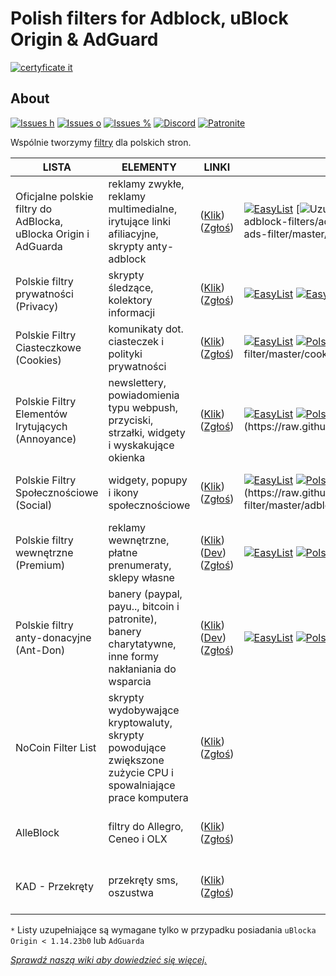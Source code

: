 
# Polish filters for Adblock, uBlock Origin & AdGuard
[![certyficate it](https://www.certyficate.it/wp-content/uploads/2014/05/logo_ciemne-tło-jasne-litery.png)](https://www.certyficate.it)

## About

[![Issues h](https://isitmaintained.com/badge/resolution/MajkiIT/polish-ads-filter.svg)](https://github.com/MajkiIT/polish-ads-filter/issues) 
[![Issues o](https://img.shields.io/github/issues/MajkiIT/polish-ads-filter.svg?colorB=1caf92)](https://github.com/MajkiIT/polish-ads-filter/issues) 
[![Issues %](https://isitmaintained.com/badge/open/MajkiIT/polish-ads-filter.svg)](https://github.com/MajkiIT/polish-ads-filter/issues) 
[![Discord](https://img.shields.io/discord/383371243925274626.svg?colorB=7289da&label=Discord%20chat)](https://discord.me/polskiefiltry) 
[![Patronite](https://img.shields.io/website-donate-down-green-red/https/patronite.pl/polskiefiltry.svg?label=Patronite&colorB=1caf92)](https://patronite.pl/polskiefiltry) 

Wspólnie tworzymy [filtry](https://www.certyficate.it/adblock/) dla polskich stron.

**LISTA** | **ELEMENTY** | **LINKI** | **WYMAGANE** | **ZGODNOŚĆ** |
--- |--- |--- |--- |---
Oficjalne polskie filtry do AdBlocka, uBlocka Origin i AdGuarda | reklamy zwykłe, reklamy multimedialne, irytujące linki afiliacyjne, skrypty anty-adblock | ([Klik](https://raw.githubusercontent.com/MajkiIT/polish-ads-filter/master/polish-adblock-filters/adblock.txt)) ([Zgłoś](https://github.com/MajkiIT/polish-ads-filter/issues)) | [![EasyList](https://img.shields.io/badge/color--brightgreen.svg?label=EasyList)](https://easylist.to/easylist/easylist.txt) [![Uzupełnienie uBO](https://img.shields.io/badge/color--yellowgreen.svg?label=Uzupełnienie%20do%20uB%20*)](https://raw.githubusercontent.com/MajkiIT/polish-ads-filter/master/polish-adblock-filters/adblock_ublock.txt) [![Uzupełnienie AG](https://img.shields.io/badge/color--yellowgreen.svg?label=Uzupełnienie%20do%20AG%20*)](https://raw.githubusercontent.com/MajkiIT/polish-ads-filter/master/polish-adblock-filters/adblock_adguard.txt) | ![uBO](https://www.certyficate.it/adblock/ublock.png) ![AG](https://www.certyficate.it/adblock/adguard_new.png) ![ADB](https://www.certyficate.it/adblock/adblock.png) ![ABP](https://www.certyficate.it/adblock/adblock_plus.png) ![NANO](https://www.certyficate.it/adblock/nano.png)
Polskie filtry prywatności (Privacy) | skrypty śledzące, kolektory informacji | ([Klik](https://raw.githubusercontent.com/olegwukr/polish-privacy-filters/master/adblock.txt)) ([Zgłoś](https://github.com/olegwukr/polish-privacy-filters/issues)) | [![EasyList](https://img.shields.io/badge/color--brightgreen.svg?label=EasyList)](https://easylist.to/easylist/easylist.txt) [![EasyPrivacy](https://img.shields.io/badge/color--green.svg?label=EasyPrivacy)](https://easylist.to/easylist/easyprivacy.txt) [![Polskie filtry](https://img.shields.io/badge/color--red.svg?label=Polskie%20filtry)](https://raw.githubusercontent.com/MajkiIT/polish-ads-filter/master/polish-adblock-filters/adblock.txt) | ![uBO](https://www.certyficate.it/adblock/ublock.png) ![AG](https://www.certyficate.it/adblock/adguard_new.png) ![ADB](https://www.certyficate.it/adblock/adblock.png) ![ABP](https://www.certyficate.it/adblock/adblock_plus.png) ![NANO](https://www.certyficate.it/adblock/nano.png)
Polskie Filtry Ciasteczkowe (Cookies) | komunikaty dot. ciasteczek i polityki prywatności | ([Klik](https://raw.githubusercontent.com/MajkiIT/polish-ads-filter/master/cookies_filters/adblock_cookies.txt)) ([Zgłoś](https://github.com/MajkiIT/polish-ads-filter/issues)) | [![EasyList](https://img.shields.io/badge/color--brightgreen.svg?label=EasyList)](https://easylist.to/easylist/easylist.txt) [![Polskie filtry](https://img.shields.io/badge/color--red.svg?label=Polskie%20filtry)](https://raw.githubusercontent.com/MajkiIT/polish-ads-filter/master/polish-adblock-filters/adblock.txt) [![Uzupełnienie uBO_AG](https://img.shields.io/badge/color--yellowgreen.svg?label=Uzupełnienie%20do%20uB%20i%20AG%20*)](https://raw.githubusercontent.com/MajkiIT/polish-ads-filter/master/cookies_filters/cookies_uB_AG.txt) | ![uBO](https://www.certyficate.it/adblock/ublock.png) ![AG](https://www.certyficate.it/adblock/adguard_new.png) ![ADB](https://www.certyficate.it/adblock/adblock.png) ![ABP](https://www.certyficate.it/adblock/adblock_plus.png) ![NANO](https://www.certyficate.it/adblock/nano.png)
Polskie Filtry Elementów Irytujących (Annoyance) | newslettery, powiadomienia typu webpush, przyciski, strzałki, widgety i wyskakujące okienka | ([Klik](https://raw.githubusercontent.com/PolishFiltersTeam/PolishAnnoyanceFilters/master/PPB.txt)) ([Zgłoś](https://github.com/PolishFiltersTeam/PolishAnnoyanceFilters/issues)) | [![EasyList](https://img.shields.io/badge/color--brightgreen.svg?label=EasyList)](https://easylist.to/easylist/easylist.txt) [![Polskie filtry](https://img.shields.io/badge/color--red.svg?label=Polskie%20filtry)](https://raw.githubusercontent.com/MajkiIT/polish-ads-filter/master/polish-adblock-filters/adblock.txt) [![Polskie Filtry Cookies](https://img.shields.io/badge/color--orange.svg?label=Polskie%20filtry%20Cookies)](https://raw.githubusercontent.com/MajkiIT/polish-ads-filter/master/cookies_filters/adblock_cookies.txt) [![Uzupełnienie uBO_AG](https://img.shields.io/badge/color--yellowgreen.svg?label=Uzupełnienie%20do%20uB%20i%20AG%20*)](https://raw.githubusercontent.com/PolishFiltersTeam/PolishAnnoyanceFilters/master/PPB_uBlock_AdGuard.txt) | ![uBO](https://www.certyficate.it/adblock/ublock.png) ![AG](https://www.certyficate.it/adblock/adguard_new.png) ![ADB](https://www.certyficate.it/adblock/adblock.png) ![ABP](https://www.certyficate.it/adblock/adblock_plus.png) ![NANO](https://www.certyficate.it/adblock/nano.png)
Polskie Filtry Społecznościowe (Social) | widgety, popupy i ikony społecznościowe | ([Klik](https://raw.githubusercontent.com/MajkiIT/polish-ads-filter/master/adblock_social_filters/adblock_social_list.txt)) ([Zgłoś](https://github.com/MajkiIT/polish-ads-filter/issues)) | [![EasyList](https://img.shields.io/badge/color--brightgreen.svg?label=EasyList)](https://easylist.to/easylist/easylist.txt) [![Polskie filtry](https://img.shields.io/badge/color--red.svg?label=Polskie%20filtry)](https://raw.githubusercontent.com/MajkiIT/polish-ads-filter/master/polish-adblock-filters/adblock.txt) [![Fanboy Social](https://img.shields.io/badge/color--blue.svg?label=Fanboy%20Social)](https://easylist-downloads.adblockplus.org/fanboy-social.txt) [![Uzupełnienie uBO_AG](https://img.shields.io/badge/color--yellowgreen.svg?label=Uzupełnienie%20do%20uB%20i%20AG%20*)](https://raw.githubusercontent.com/MajkiIT/polish-ads-filter/master/adblock_social_filters/social_filters_uB_AG.txt) | ![uBO](https://www.certyficate.it/adblock/ublock.png) ![AG](https://www.certyficate.it/adblock/adguard_new.png) ![ADB](https://www.certyficate.it/adblock/adblock.png) ![ABP](https://www.certyficate.it/adblock/adblock_plus.png) ![NANO](https://www.certyficate.it/adblock/nano.png)
Polskie filtry wewnętrzne (Premium) | reklamy wewnętrzne, płatne prenumeraty, sklepy własne | ([Klik](https://raw.githubusercontent.com/MajkiIT/polish-ads-filter/master/internal-filters/adblock_wewnetrzne.txt)) ([Dev](https://raw.githubusercontent.com/KonoromiHimaries/polish-ads-filter/master/internal-filters/adblock_wewnetrzne.txt)) ([Zgłoś](https://github.com/MajkiIT/polish-ads-filter/issues)) | [![EasyList](https://img.shields.io/badge/color--brightgreen.svg?label=EasyList)](https://easylist.to/easylist/easylist.txt) [![Polskie filtry](https://img.shields.io/badge/color--red.svg?label=Polskie%20filtry)](https://raw.githubusercontent.com/MajkiIT/polish-ads-filter/master/polish-adblock-filters/adblock.txt) [![Polskie Filtry Cookies](https://img.shields.io/badge/color--orange.svg?label=Polskie%20filtry%20Cookies)](https://raw.githubusercontent.com/MajkiIT/polish-ads-filter/master/cookies_filters/adblock_cookies.txt) [![Polskie Filtry Elementów Irytujących](https://img.shields.io/badge/color--yellow.svg?label=Polskie%20filtry%20Annoyance)](https://raw.githubusercontent.com/PolishFiltersTeam/PolishAnnoyanceFilters/master/PPB.txt) | ![uBO](https://www.certyficate.it/adblock/ublock.png) ![AG](https://www.certyficate.it/adblock/adguard_new.png) ![NANO](https://www.certyficate.it/adblock/nano.png)
Polskie filtry anty-donacyjne (Ant-Don) | banery (paypal, payu.., bitcoin i patronite), banery charytatywne, inne formy nakłaniania do wsparcia | ([Klik](https://raw.githubusercontent.com/MajkiIT/polish-ads-filter/master/internal-filters/anti-donate-filters/adblock_anty-donacje.txt)) ([Dev](https://raw.githubusercontent.com/KonoromiHimaries/polish-ads-filter/master/internal-filters/anti-donate-filters/adblock_anty-donacje.txt)) ([Zgłoś](https://github.com/MajkiIT/polish-ads-filter/issues)) | [![EasyList](https://img.shields.io/badge/color--brightgreen.svg?label=EasyList)](https://easylist.to/easylist/easylist.txt) [![Polskie filtry](https://img.shields.io/badge/color--red.svg?label=Polskie%20filtry)](https://raw.githubusercontent.com/MajkiIT/polish-ads-filter/master/polish-adblock-filters/adblock.txt) [![Polskie Filtry Cookies](https://img.shields.io/badge/color--orange.svg?label=Polskie%20filtry%20Cookies)](https://raw.githubusercontent.com/MajkiIT/polish-ads-filter/master/cookies_filters/adblock_cookies.txt) [![Polskie Filtry Elementów Irytujących](https://img.shields.io/badge/color--yellow.svg?label=Polskie%20filtry%20Annoyance)](https://raw.githubusercontent.com/PolishFiltersTeam/PolishAnnoyanceFilters/master/PPB.txt) | ![uBO](https://www.certyficate.it/adblock/ublock.png) ![AG](https://www.certyficate.it/adblock/adguard_new.png) ![NANO](https://www.certyficate.it/adblock/nano.png)
NoCoin Filter List | skrypty wydobywające kryptowaluty, skrypty powodujące zwiększone zużycie CPU i spowalniające prace komputera | ([Klik](https://raw.githubusercontent.com/hoshsadiq/adblock-nocoin-list/master/nocoin.txt)) ([Zgłoś](https://github.com/hoshsadiq/adblock-nocoin-list/issues)) | | ![uBO](https://www.certyficate.it/adblock/ublock.png) ![AG](https://www.certyficate.it/adblock/adguard_new.png) ![ADB](https://www.certyficate.it/adblock/adblock.png) ![ABP](https://www.certyficate.it/adblock/adblock_plus.png) ![NANO](https://www.certyficate.it/adblock/nano.png)
AlleBlock | filtry do Allegro, Ceneo i OLX | ([Klik](https://alleblock.pl/alleblock/alleblock.txt)) ([Zgłoś](https://github.com/maciejtarmas/AlleBlock/issues)) | | ![uBO](https://www.certyficate.it/adblock/ublock.png) ![AG](https://www.certyficate.it/adblock/adguard_new.png) ![ADB](https://www.certyficate.it/adblock/adblock.png) ![ABP](https://www.certyficate.it/adblock/adblock_plus.png) ![NANO](https://www.certyficate.it/adblock/nano.png)
KAD - Przekręty | przekręty sms, oszustwa | ([Klik](https://raw.githubusercontent.com/azet12/KAD/master/KAD.txt)) ([Zgłoś](https://github.com/azet12/KADhosts/issues)) | | ![uBO](https://www.certyficate.it/adblock/ublock.png) ![AG](https://www.certyficate.it/adblock/adguard_new.png) ![ADB](https://www.certyficate.it/adblock/adblock.png) ![ABP](https://www.certyficate.it/adblock/adblock_plus.png) ![NANO](https://www.certyficate.it/adblock/nano.png)

`*` Listy uzupełniające są wymagane tylko w przypadku posiadania `uBlocka Origin < 1.14.23b0` lub `AdGuarda`


[*Sprawdź naszą wiki aby dowiedzieć się więcej.*](https://github.com/MajkiIT/polish-ads-filter/wiki)
